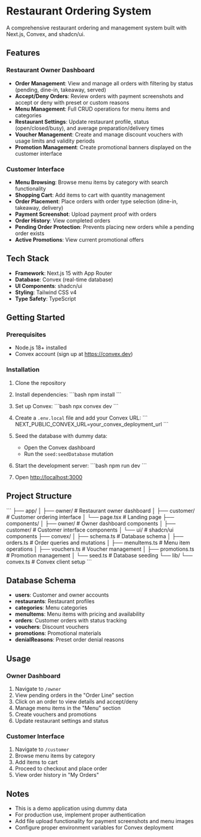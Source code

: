 # Restaurant Ordering System

A comprehensive restaurant ordering and management system built with Next.js, Convex, and shadcn/ui.

## Features

### Restaurant Owner Dashboard
- **Order Management**: View and manage all orders with filtering by status (pending, dine-in, takeaway, served)
- **Accept/Deny Orders**: Review orders with payment screenshots and accept or deny with preset or custom reasons
- **Menu Management**: Full CRUD operations for menu items and categories
- **Restaurant Settings**: Update restaurant profile, status (open/closed/busy), and average preparation/delivery times
- **Voucher Management**: Create and manage discount vouchers with usage limits and validity periods
- **Promotion Management**: Create promotional banners displayed on the customer interface

### Customer Interface
- **Menu Browsing**: Browse menu items by category with search functionality
- **Shopping Cart**: Add items to cart with quantity management
- **Order Placement**: Place orders with order type selection (dine-in, takeaway, delivery)
- **Payment Screenshot**: Upload payment proof with orders
- **Order History**: View completed orders
- **Pending Order Protection**: Prevents placing new orders while a pending order exists
- **Active Promotions**: View current promotional offers

## Tech Stack

- **Framework**: Next.js 15 with App Router
- **Database**: Convex (real-time database)
- **UI Components**: shadcn/ui
- **Styling**: Tailwind CSS v4
- **Type Safety**: TypeScript

## Getting Started

### Prerequisites
- Node.js 18+ installed
- Convex account (sign up at https://convex.dev)

### Installation

1. Clone the repository
2. Install dependencies:
   \`\`\`bash
   npm install
   \`\`\`

3. Set up Convex:
   \`\`\`bash
   npx convex dev
   \`\`\`

4. Create a `.env.local` file and add your Convex URL:
   \`\`\`
   NEXT_PUBLIC_CONVEX_URL=your_convex_deployment_url
   \`\`\`

5. Seed the database with dummy data:
   - Open the Convex dashboard
   - Run the `seed:seedDatabase` mutation

6. Start the development server:
   \`\`\`bash
   npm run dev
   \`\`\`

7. Open [http://localhost:3000](http://localhost:3000)

## Project Structure

\`\`\`
├── app/
│   ├── owner/          # Restaurant owner dashboard
│   ├── customer/       # Customer ordering interface
│   └── page.tsx        # Landing page
├── components/
│   ├── owner/          # Owner dashboard components
│   ├── customer/       # Customer interface components
│   └── ui/             # shadcn/ui components
├── convex/
│   ├── schema.ts       # Database schema
│   ├── orders.ts       # Order queries and mutations
│   ├── menuItems.ts    # Menu item operations
│   ├── vouchers.ts     # Voucher management
│   ├── promotions.ts   # Promotion management
│   └── seed.ts         # Database seeding
└── lib/
    └── convex.ts       # Convex client setup
\`\`\`

## Database Schema

- **users**: Customer and owner accounts
- **restaurants**: Restaurant profiles
- **categories**: Menu categories
- **menuItems**: Menu items with pricing and availability
- **orders**: Customer orders with status tracking
- **vouchers**: Discount vouchers
- **promotions**: Promotional materials
- **denialReasons**: Preset order denial reasons

## Usage

### Owner Dashboard
1. Navigate to `/owner`
2. View pending orders in the "Order Line" section
3. Click on an order to view details and accept/deny
4. Manage menu items in the "Menu" section
5. Create vouchers and promotions
6. Update restaurant settings and status

### Customer Interface
1. Navigate to `/customer`
2. Browse menu items by category
3. Add items to cart
4. Proceed to checkout and place order
5. View order history in "My Orders"

## Notes

- This is a demo application using dummy data
- For production use, implement proper authentication
- Add file upload functionality for payment screenshots and menu images
- Configure proper environment variables for Convex deployment
